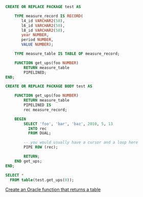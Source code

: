 ```sql
CREATE OR REPLACE PACKAGE test AS

    TYPE measure_record IS RECORD(
       l4_id VARCHAR2(50),
       l6_id VARCHAR2(50),
       l8_id VARCHAR2(50),
       year NUMBER,
       period NUMBER,
       VALUE NUMBER);

    TYPE measure_table IS TABLE OF measure_record;

    FUNCTION get_ups(foo NUMBER)
        RETURN measure_table
        PIPELINED;
END;

CREATE OR REPLACE PACKAGE BODY test AS

    FUNCTION get_ups(foo NUMBER)
        RETURN measure_table
        PIPELINED IS
        rec measure_record;

    BEGIN
        SELECT 'foo', 'bar', 'baz', 2010, 5, 13
          INTO rec
          FROM DUAL;

        -- you would usually have a cursor and a loop here
        PIPE ROW (rec);

        RETURN;
    END get_ups;
END;

SELECT *
  FROM table(test.get_ups(0));
```

[Create an Oracle function that returns a table](https://stackoverflow.com/questions/2829880/create-an-oracle-function-that-returns-a-table)

